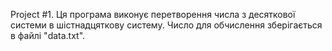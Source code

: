 Project #1.
Ця програма виконує перетворення числа з десяткової системи в шістнадцяткову систему. Число для обчислення зберігається в файлі "data.txt".
